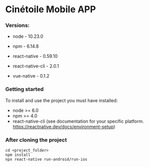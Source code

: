 # Cinétoile Mobile APP

### Versions:

* node - 10.23.0

* npm - 6.14.8

* react-native - 0.59.10

* react-native-cli - 2.0.1

* vue-native - 0.1.2


### Getting started

To install and use the project you must have installed:

* node >= 6.0
* npm >= 4.0
* react-native-cli (see documentation for your specific platform. https://reactnative.dev/docs/environment-setup)


### After cloning the project

    cd <project_folder>
    npm install
    npx react-native run-android/run-ios
